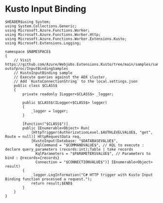 ﻿---
guid: cd216083-6e9c-4977-b7d7-b5428c411b3e
type: File
reformat: True
shortenReferences: True
categories: [Azure]
image: AzureFunctionsTrigger
customProperties: Extension=cs, FileName=KustoInputBinding, ValidateFileName=True
scopes: InAzureFunctionsCSharpProject;MustUseAzureFunctionsIsolatedWorker
uitag: Azure Function Trigger
parameterOrder: (HEADER), (NAMESPACE), (CLASS), AUTHLEVELVALUE, DATABASEVALUE, COMMANDVALUE, PARAMETERSVALUE, CONNECTIONVALUE
HEADER-expression: fileheader()
NAMESPACE-expression: fileDefaultNamespace()
CLASS-expression: getAlphaNumericFileNameWithoutExtension()
AUTHLEVELVALUE-expression: list("Function,Anonymous,User,System,Admin")
DATABASEVALUE-expression: constant("")
COMMANDVALUE-expression: constant("")
PARAMETERSVALUE-expression: constant("")
CONNECTIONVALUE-expression: constant("KustoConnectionString")
---

# Kusto Input Binding

```
$HEADER$using System;
using System.Collections.Generic;
using Microsoft.Azure.Functions.Worker;
using Microsoft.Azure.Functions.Worker.Http;
using Microsoft.Azure.Functions.Worker.Extensions.Kusto;
using Microsoft.Extensions.Logging;

namespace $NAMESPACE$
{
    // Visit https://github.com/Azure/Webjobs.Extensions.Kusto/tree/main/samples/samples-outofproc/InputBindingSamples
    // KustoInputBinding sample 
    // Execute queries against the ADX cluster.
    // Add `KustoConnectionString` to the local.settings.json
    public class $CLASS$
    {
        private readonly ILogger<$CLASS$> _logger;

        public $CLASS$(ILogger<$CLASS$> logger)
        {
            _logger = logger;
        }

        [Function("$CLASS$")]
        public IEnumerable<Object> Run(
            [HttpTrigger(AuthorizationLevel.$AUTHLEVELVALUE$, "get", Route = null)] HttpRequestData req,
            [KustoInput(Database: "$DATABASEVALUE$",
              KqlCommand = "$COMMANDVALUE$", // KQL to execute : declare query_parameters (records:int);Table | take records
              KqlParameters = "$PARAMETERSVALUE$", // Parameters to bind : @records={records}
              Connection = "$CONNECTIONVALUE$")] IEnumerable<Object> result)
        {
            _logger.LogInformation("C# HTTP trigger with Kusto Input Binding function processed a request.");
            return result;$END$
        }
    }
}
```